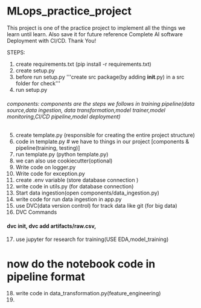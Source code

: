 # MLops_practice_project
This project is one of the practice project to implement all the things we learn until learn.
Also save it for future reference Complete AI software Deployment with CI/CD.
Thank You!

STEPS:
1. create requirements.txt (pip install -r requirements.txt)
2. create setup.py
3. before run setup.py '''create src package(by adding __init__.py) in a src folder for check'''
4. run setup.py
###### components: components are the steps we follows in training pipeline(data source,data ingestion, data transformation,model trainer,model monitoring,CI/CD pipeline,model deployment)
5. create template.py  (responsible for creating the entire project structure)
6. code in template.py  # we have to things in our project [components & pipeline(training, testing)]
7. run template.py  (python template.py)
8. we can also use cookiecutter(optional)
9. Write code on logger.py
10. Write code for exception.py
11. create .env variable (store database connection )
12. write code in utils.py (for database connection)
13. Start data ingestion(open components/data_ingestion.py)
14. write code for run data ingestion in app.py
15. use DVC(data version control) for track data like git (for big data)
16.  DVC Commands
#### dvc init, dvc add artifacts/raw.csv,
17. use jupyter for research for training(USE EDA,model_training)
# now do the notebook code in pipeline format
18. write code in data_transformation.py(feature_engineering)
19. 